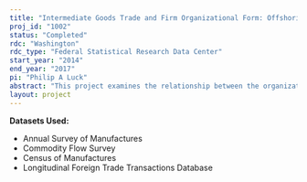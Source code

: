 ```yaml
---
title: "Intermediate Goods Trade and Firm Organizational Form: Offshoring, Outsourcing and the Effect on Labor"
proj_id: "1002"
status: "Completed"
rdc: "Washington"
rdc_type: "Federal Statistical Research Data Center"
start_year: "2014"
end_year: "2017"
pi: "Philip A Luck"
abstract: "This project examines the relationship between the organizational form of firms and the sourcing of intermediate goods, both domestically and internationally. Specifically, it investigates a firm's decision to obtain intermediate goods at home (onshore) or abroad (offshore) and whether to produce its own intermediates (in-house) or contract with arms-length suppliers (outsource). This research has three main goals: (1) characterize the structure of intermediate good production and procurement of U.S. firms, (2) develop theory that predicts the observed structure, and (3) determine how decisions of organizational form influence employment and wages of production and non-production labor."
layout: project
---
```


**Datasets Used:**

  - Annual Survey of Manufactures 
  - Commodity Flow Survey 
  - Census of Manufactures 
  - Longitudinal Foreign Trade Transactions Database 

